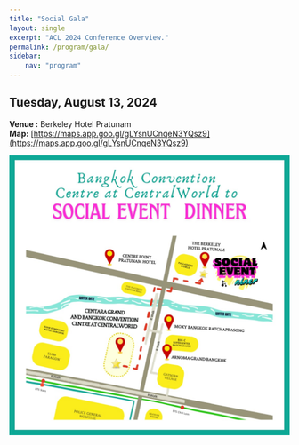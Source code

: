 ```yaml
---
title: "Social Gala"
layout: single
excerpt: "ACL 2024 Conference Overview."
permalink: /program/gala/
sidebar: 
    nav: "program"
---
```


## Tuesday, August 13, 2024
**Venue :** Berkeley Hotel Pratunam <br>
**Map:** [https://maps.app.goo.gl/gLYsnUCnqeN3YQsz9](https://maps.app.goo.gl/gLYsnUCnqeN3YQsz9)

<img src="/assets/images/ACL24_Map.jpeg">

<br><br>




